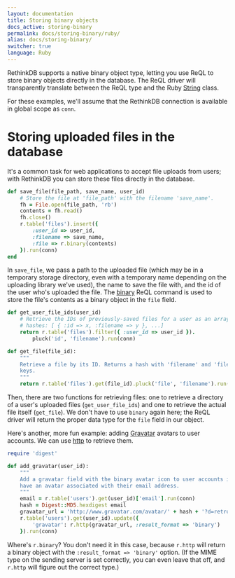 ```yaml
---
layout: documentation
title: Storing binary objects
docs_active: storing-binary
permalink: docs/storing-binary/ruby/
alias: docs/storing-binary/
switcher: true
language: Ruby
---
```


RethinkDB supports a native binary object type, letting you use ReQL to store binary objects directly in the database. The ReQL driver will transparently translate between the ReQL type and the Ruby [String](http://www.ruby-doc.org/core/String.html) class.

For these examples, we'll assume that the RethinkDB connection is available in global scope as `conn`.

# Storing uploaded files in the database

It's a common task for web applications to accept file uploads from users; with RethinkDB you can store these files directly in the database.

```rb
def save_file(file_path, save_name, user_id)
    # Store the file at 'file_path' with the filename 'save_name'.
    fh = File.open(file_path, 'rb')
    contents = fh.read()
    fh.close()
    r.table('files').insert({
        :user_id => user_id,
        :filename => save_name,
        :file => r.binary(contents)
    }).run(conn)
end
```
In `save_file`, we pass a path to the uploaded file (which may be in a temporary storage directory, even with a temporary name depending on the uploading library we've used), the name to save the file with, and the id of the user who's uploaded the file. The [binary](/api/ruby/binary) ReQL command is used to store the file's contents as a binary object in the `file` field.

```rb
def get_user_file_ids(user_id)
    # Retrieve the IDs of previously-saved files for a user as an array of
    # hashes: [ { :id => x, :filename => y }, ...]
    return r.table('files').filter({ :user_id => user_id }).
        pluck('id', 'filename').run(conn)

def get_file(file_id):
    """
    Retrieve a file by its ID. Returns a hash with 'filename' and 'file'
    keys.
    """
    return r.table('files').get(file_id).pluck('file', 'filename').run(conn)
```

Then, there are two functions for retrieving files: one to retrieve a directory of a user's uploaded files (`get_user_file_ids`) and one to retrieve the actual file itself (`get_file`). We don't have to use `binary` again here; the ReQL driver will return the proper data type for the `file` field in our object.

Here's another, more fun example: adding [Gravatar](https://en.gravatar.com/site/implement/images/) avatars to user accounts. We can use [http](/api/ruby/http) to retrieve them.

```rb
require 'digest'

def add_gravatar(user_id):
    """
    Add a gravatar field with the binary avatar icon to user accounts if they
    have an avatar associated with their email address.
    """
    email = r.table('users').get(user_id)['email'].run(conn)
    hash = Digest::MD5.hexdigest email
    gravatar_url = 'http://www.gravatar.com/avatar/' + hash + '?d=retro'
    r.table('users').get(user_id).update({
        'gravatar': r.http(gravatar_url, :result_format => 'binary')
    }).run(conn)
```

Where's `r.binary`? You don't need it in this case, because `r.http` will return a binary object with the `:result_format => 'binary'` option. (If the MIME type on the sending server is set correctly, you can even leave that off, and `r.http` will figure out the correct type.)
